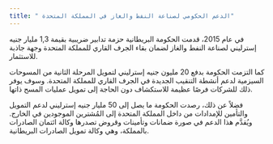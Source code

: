 ```yaml
---
title: " الدعم الحكومي لصناعة النفط والغاز في المملكة المتحدة" 
---
```

في عام 2015، قدمت الحكومة البريطانية حزمة تدابير ضريبية بقيمة 1,3 مليار جنيه إسترليني لصناعة النفط والغاز لضمان بقاء الجرف القاري للمملكة المتحدة وجهة جاذبة للاستثمار.

كما التزمت الحكومة بدفع 20 مليون جنيه إسترليني لتمويل المرحلة الثانية من المسوحات السيزمية لدعم أنشطة التنقيب الجديدة في الجرف القاري للمملكة المتحدة. وسوف يوفر ذلك للشركات فرصًا عظيمة للاستكشاف دون الحاجة إلى تمويل عمليات المسح ذاتها.

فضلاً عن ذلك، رصدت الحكومة ما يصل إلى 50 مليار جنيه إسترليني لدعم التمويل والتأمين للإمدادات من داخل المملكة المتحدة إلى المُشترين الموجودين في الخارج. ويُقدَّم هذا الدعم في صورة ضمانات وتأمينات وقروض تصدرها وكالة ائتمان الصادرات بالمملكة، وهي وكالة تمويل الصادرات البريطانية.
